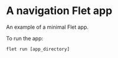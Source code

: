 # A navigation Flet app

An example of a minimal Flet app.

To run the app:

```
flet run [app_directory]
```
